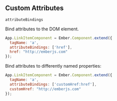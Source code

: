 ##  Custom Attributes

`attributeBindings`

Bind attributes to the DOM element.

```javascript
App.LinkItemComponent = Ember.Component.extend({
  tagName: 'a',
  attributeBindings: ['href'],
  href: "http://emberjs.com"
});
```

Bind attributes to differently named properties:

```javascript
App.LinkItemComponent = Ember.Component.extend({
  tagName: 'a',
  attributeBindings: ['customHref:href'],
  customHref: "http://emberjs.com"
});
```